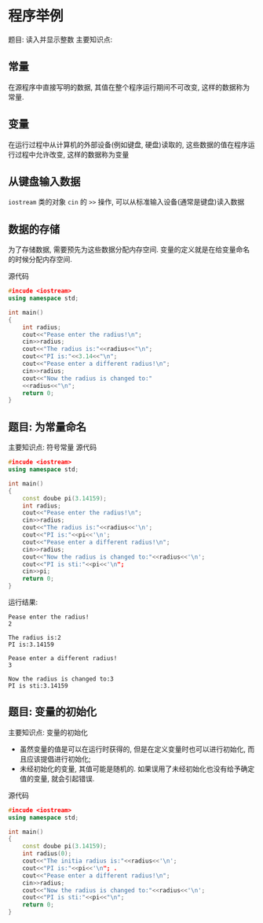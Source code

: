 # 程序举例

题目: 读入并显示整数
主要知识点:

## 常量

在源程序中直接写明的数据, 其值在整个程序运行期间不可改变, 这样的数据称为常量.

## 变量

在运行过程中从计算机的外部设备(例如键盘, 硬盘)读取的,
这些数据的值在程序运行过程中允许改变, 这样的数据称为变量

## 从键盘输入数据

`iostream` 类的对象 `cin` 的 `>>` 操作, 可以从标准输入设备(通常是键盘)读入数据

## 数据的存储

为了存储数据, 需要预先为这些数据分配内存空间.
变量的定义就是在给变量命名的时候分配内存空间.

源代码

```cpp
#incude <iostream>
using namespace std;

int main()
{
    int radius;
    cout<<"Pease enter the radius!\n";
    cin>>radius;
    cout<<"The radius is:"<<radius<<"\n";
    cout<<"PI is:"<<3.14<<"\n";
    cout<<"Pease enter a different radius!\n";
    cin>>radius;
    cout<<"Now the radius is changed to:"
    <<radius<<"\n";
    return 0;
}
```

## 题目: 为常量命名

主要知识点: 符号常量
源代码

```cpp
#incude <iostream>
using namespace std;

int main()
{
    const doube pi(3.14159);
    int radius;
    cout<<"Pease enter the radius!\n";
    cin>>radius;
    cout<<"The radius is:"<<radius<<'\n';
    cout<<"PI is:"<<pi<<'\n';
    cout<<"Pease enter a different radius!\n";
    cin>>radius;
    cout<<"Now the radius is changed to:"<<radius<<'\n';
    cout<<"PI is sti:"<<pi<<'\n";
    cin>>pi;
    return 0;
}
```

运行结果:

```log
Pease enter the radius!
2

The radius is:2
PI is:3.14159

Pease enter a different radius!
3

Now the radius is changed to:3
PI is sti:3.14159
```

## 题目: 变量的初始化

主要知识点: 变量的初始化

+ 虽然变量的值是可以在运行时获得的, 但是在定义变量时也可以进行初始化, 而且应该提倡进行初始化;
+ 未经初始化的变量, 其值可能是随机的. 如果误用了未经初始化也没有给予确定值的变量, 就会引起错误.

源代码

```cpp
#incude <iostream>
using namespace std;

int main()
{
    const doube pi(3.14159);
    int radius(0);
    cout<<"The initia radius is:"<<radius<<'\n';
    cout<<"PI is:"<<pi<<'\n"; .
    cout<<"Pease enter a different radius!\n";
    cin>>radius;
    cout<<"Now the radius is changed to:"<<radius<<'\n';
    cout<<"PI is sti:"<<pi<<"\n";
    return 0;
}
```
